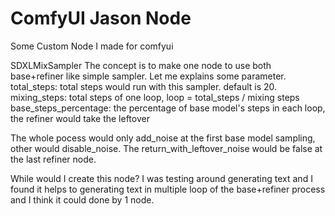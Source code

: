 # ComfyUI Jason Node
Some Custom Node I made for comfyui

SDXLMixSampler
The concept is to make one node to use both base+refiner like simple sampler.
Let me explains some parameter.
total_steps: total steps would run with this sampler. default is 20.
mixing_steps: total steps of one loop, loop = total_steps / mixing steps
base_steps_percentage: the percentage of base model's steps in each loop, the refiner would take the leftover

The whole pocess would only add_noise at the first base model sampling, other would disable_noise.
The return_with_leftover_noise would be false at the last refiner node.

While would I create this node?
I was testing around generating text and I found it helps to generating text in multiple loop of the base+refiner process
and I think it could done by 1 node.
